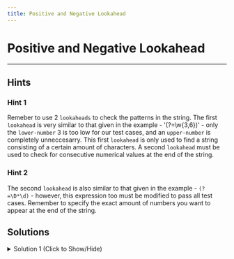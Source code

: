 ```yaml
---
title: Positive and Negative Lookahead
---
```

# Positive and Negative Lookahead


---
## Hints

### Hint 1
Remeber to use 2 `lookaheads` to check the patterns in the string. The first `lookahead` is very similar to that given in the example - '(?=\w{3,6})' - only the `lower-number` 3 is too low for our test cases, and an `upper-number` is completely unneccesarry. This first `lookahead` is only used to find a string consisting of a certain amount of characters. A second `lookahead` must be used to check for consecutive numerical values at the end of the string.

### Hint 2
The second `lookahead` is also similar to that given in the example - `(?=\D*\d)` - however, this expression too must be modified to pass all test cases. Remember to specify the exact amount of numbers you want to appear at the end of the string. 

## Solutions 

<details><summary>Solution 1 (Click to Show/Hide)</summary>

```javascript
let sampleWord = "astronaut";
let pwRegex = /(?=\w{6,})(?=\D*\d{2})/;
let result = pwRegex.test(sampleWord);
```
</details>
